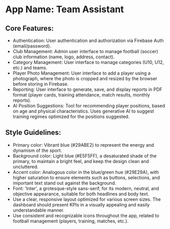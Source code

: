 # **App Name**: Team Assistant

## Core Features:

- Authentication: User authentication and authorization via Firebase Auth (email/password).
- Club Management: Admin user interface to manage football (soccer) club information (name, logo, address, contact).
- Category Management: User interface to manage categories (U10, U12, etc.) and teams.
- Player Photo Management: User interface to add a player using a photograph, where the photo is cropped and resized by the browser before storing in Firebase.
- Reporting: User interface to generate, save, and display reports in PDF format (player cards, training attendance, match results, monthly reports).
- AI Position Suggestions: Tool for recommending player positions, based on age and physical characteristics. Uses generative AI to suggest training regimes optimized for the positions suggested.

## Style Guidelines:

- Primary color: Vibrant blue (#29ABE2) to represent the energy and dynamism of the sport.
- Background color: Light blue (#E5F5FF), a desaturated shade of the primary, to maintain a bright feel, and keep the design clean and uncluttered.
- Accent color: Analogous color in the blue/green hue (#29E29A), with higher saturation to ensure elements such as buttons, selections, and important text stand out against the background.
- Font: 'Inter', a grotesque-style sans-serif, for its modern, neutral, and objective appearance, suitable for both headlines and body text.
- Use a clear, responsive layout optimized for various screen sizes. The dashboard should present KPIs in a visually appealing and easily understandable manner.
- Use consistent and recognizable icons throughout the app, related to football management (players, training, matches, etc.).